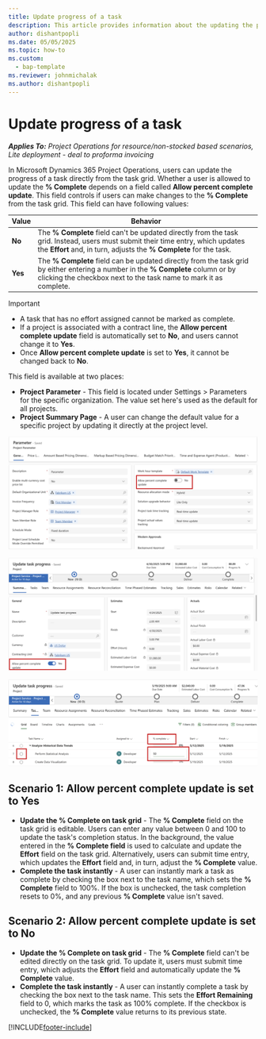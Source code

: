 ```yaml
---
title: Update progress of a task
description: This article provides information about the updating the progress of a task directly on the task grid.
author: dishantpopli
ms.date: 05/05/2025
ms.topic: how-to
ms.custom: 
  - bap-template
ms.reviewer: johnmichalak
ms.author: dishantpopli
---
```


# Update progress of a task

_**Applies To:** Project Operations for resource/non-stocked based scenarios, Lite deployment - deal to proforma invoicing_

In Microsoft Dynamics 365 Project Operations, users can update the progress of a task directly from the task grid. Whether a user is allowed to update the **% Complete** depends on a field called **Allow percent complete update**. This field controls if users can make changes to the **% Complete** from the task grid. This field can have following values:

| Value            | Behavior |
|------------------|----------|
| **No**   | The **% Complete** field can't be updated directly from the task grid. Instead, users must submit their time entry, which updates the **Effort** and, in turn, adjusts the **% Complete** for the task.|
| **Yes** | The **% Complete** field can be updated directly from the task grid by either entering a number in the **% Complete** column or by clicking the checkbox next to the task name to mark it as complete.|


>[!IMPORTANT]
> - A task that has no effort assigned cannot be marked as complete.
> - If a project is associated with a contract line, the **Allow percent complete update** field is automatically set to **No**, and users cannot change it to **Yes**.
> - Once **Allow percent complete update** is set to **Yes**, it cannot be changed back to **No**.


This field is available at two places:
- **Project Parameter** - This field is located under Settings > Parameters for the specific organization. The value set here's used as the default for all projects.
- **Project Summary Page** - A user can change the default value for a specific project by updating it directly at the project level.

![Screenshot that shows project parameters.](media/allow-percent-complete-update-project-parameter.png)


![Screenshot that shows project summary page.](media/allow-percent-complete-update-project-summary.png)


![Screenshot that shows task grid.](media/allow-percent-complete-update-task-grid.png)

## Scenario 1: Allow percent complete update is set to Yes
- **Update the % Complete on task grid** - The **% Complete** field on the task grid is editable. Users can enter any value between 0 and 100 to update the task's completion status. In the background, the value entered in the **% Complete field** is used to calculate and update the **Effort** field on the task grid. Alternatively, users can submit time entry, which updates the **Effort** field and, in turn, adjust the **% Complete** value.
- **Complete the task instantly** - A user can instantly mark a task as complete by checking the box next to the task name, which sets the **% Complete** field to 100%. If the box is unchecked, the task completion resets to 0%, and any previous **% Complete** value isn't saved.

## Scenario 2: Allow percent complete update is set to No
- **Update the % Complete on task grid** - The **% Complete** field can't be edited directly on the task grid. To update it, users must submit time entry, which adjusts the **Effort** field and automatically update the **% Complete** value.
- **Complete the task instantly** - A user can instantly complete a task by checking the box next to the task name. This sets the **Effort Remaining** field to 0, which marks the task as 100% complete. If the checkbox is unchecked, the **% Complete** value returns to its previous state.


[!INCLUDE[footer-include](../includes/footer-banner.md)]
